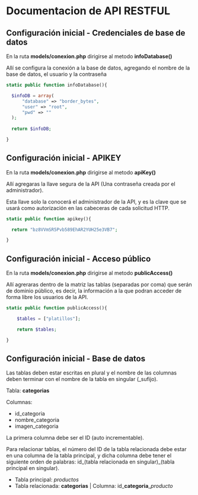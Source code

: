 # Documentacion de API RESTFUL
## Configuración inicial - Credenciales de base de datos
En la ruta **models/conexion.php** dirigirse al metodo **infoDatabase()**

Allí se configura la conexión a la base de datos, agregando el nombre de la base de datos, el usuario y la contraseña
```php
static public function infoDatabase(){

  $infoDB = array(
      "database" => "border_bytes",
      "user" => "root",
      "pwd" => ""
  );
  
  return $infoDB;

}
```


## Configuración inicial - APIKEY
En la ruta **models/conexion.php** dirigirse al metodo **apiKey()**

Allí agregaras la llave segura de la API (Una contraseña creada por el administrador).

Esta llave solo la conocerá el administrador de la API, y es la clave que se usará como autorización en las cabeceras de cada solicitud HTTP.
```php
static public function apikey(){

  return "bz8VVmSR5Pvb589EhAR2YUH25e3VB7";

}
```

## Configuración inicial - Acceso público
En la ruta **models/conexion.php** dirigirse al metodo **publicAccess()**

Allí agreraras dentro de la matriz las tablas (separadas por coma) que serán de dominio público, es decir, la información a la que podran acceder de forma libre los usuarios de la API.
```php
static public function publicAccess(){

    $tables = ["platillos"];

    return $tables;

}
```

## Configuración inicial - Base de datos
Las tablas deben estar escritas en plural y el nombre de las columnas deben terminar con el nombre de la tabla en singular (_sufijo).

Tabla: **categorias**

Columnas: 
  - id_categoria
  - nombre_categoria
  - imagen_categoria

La primera columna debe ser el ID (auto incrementable).

Para relacionar tablas, el número del ID de la tabla relacionada debe estar en una columna de la tabla principal, y dicha columna debe tener el siguiente orden de palabras: 
id_(tabla relacionada en singular)_(tabla principal en singular).

- Tabla principal: *productos*
- Tabla relacionada: **categorias** | Columna: id_**categoria**_*producto*

